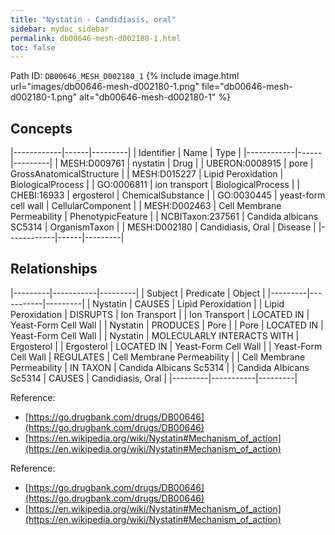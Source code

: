 ```yaml
---
title: "Nystatin - Candidiasis, oral"
sidebar: mydoc_sidebar
permalink: db00646-mesh-d002180-1.html
toc: false 
---
```



Path ID: `DB00646_MESH_D002180_1`
{% include image.html url="images/db00646-mesh-d002180-1.png" file="db00646-mesh-d002180-1.png" alt="db00646-mesh-d002180-1" %}

## Concepts

|------------|------|---------|
| Identifier | Name | Type    |
|------------|------|---------|
| MESH:D009761 | nystatin | Drug |
| UBERON:0008915 | pore | GrossAnatomicalStructure |
| MESH:D015227 | Lipid Peroxidation | BiologicalProcess |
| GO:0006811 | ion transport | BiologicalProcess |
| CHEBI:16933 | ergosterol | ChemicalSubstance |
| GO:0030445 | yeast-form cell wall | CellularComponent |
| MESH:D002463 | Cell Membrane Permeability | PhenotypicFeature |
| NCBITaxon:237561 | Candida albicans SC5314 | OrganismTaxon |
| MESH:D002180 | Candidiasis, Oral | Disease |
|------------|------|---------|

## Relationships

|---------|-----------|---------|
| Subject | Predicate | Object  |
|---------|-----------|---------|
| Nystatin | CAUSES | Lipid Peroxidation |
| Lipid Peroxidation | DISRUPTS | Ion Transport |
| Ion Transport | LOCATED IN | Yeast-Form Cell Wall |
| Nystatin | PRODUCES | Pore |
| Pore | LOCATED IN | Yeast-Form Cell Wall |
| Nystatin | MOLECULARLY INTERACTS WITH | Ergosterol |
| Ergosterol | LOCATED IN | Yeast-Form Cell Wall |
| Yeast-Form Cell Wall | REGULATES | Cell Membrane Permeability |
| Cell Membrane Permeability | IN TAXON | Candida Albicans Sc5314 |
| Candida Albicans Sc5314 | CAUSES | Candidiasis, Oral |
|---------|-----------|---------|

Reference: 
  - [https://go.drugbank.com/drugs/DB00646](https://go.drugbank.com/drugs/DB00646)
  - [https://en.wikipedia.org/wiki/Nystatin#Mechanism_of_action](https://en.wikipedia.org/wiki/Nystatin#Mechanism_of_action)

Reference: 
  - [https://go.drugbank.com/drugs/DB00646](https://go.drugbank.com/drugs/DB00646)
  - [https://en.wikipedia.org/wiki/Nystatin#Mechanism_of_action](https://en.wikipedia.org/wiki/Nystatin#Mechanism_of_action)
